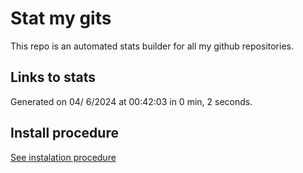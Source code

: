 # Stat my gits

This repo is an automated stats builder for all my github repositories.

## Links to stats


Generated on 04/ 6/2024 at 00:42:03 in 0 min, 2 seconds.

## Install procedure

[See instalation procedure](./src/install.md)
